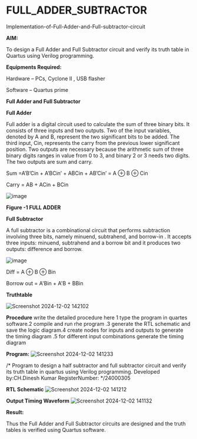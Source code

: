 # FULL_ADDER_SUBTRACTOR

Implementation-of-Full-Adder-and-Full-subtractor-circuit

**AIM:**

To design a Full Adder and Full Subtractor circuit and verify its truth table in Quartus using Verilog programming.

**Equipments Required:**

Hardware – PCs, Cyclone II , USB flasher

Software – Quartus prime

**Full Adder and Full Subtractor**

**Full Adder**

Full adder is a digital circuit used to calculate the sum of three binary bits. It consists of three inputs and two outputs. Two of the input variables, denoted by A and B, represent the two significant bits to be added. The third input, Cin, represents the carry from the previous lower significant position. Two outputs are necessary because the arithmetic sum of three binary digits ranges in value from 0 to 3, and binary 2 or 3 needs two digits. The two outputs are sum and carry.

Sum =A’B’Cin + A’BCin’ + ABCin + AB’Cin’ = A ⊕ B ⊕ Cin 

Carry = AB + ACin + BCin

![image](https://github.com/naavaneetha/FULL_ADDER_SUBTRACTOR/assets/154305477/0f30ba51-5ffb-4198-845f-18e054f675e7)

**Figure -1 FULL ADDER**

**Full Subtractor**

A full subtractor is a combinational circuit that performs subtraction involving three bits, namely minuend, subtrahend, and borrow-in . It accepts three inputs: minuend, subtrahend and a borrow bit and it produces two outputs: difference and borrow.

![image](https://github.com/naavaneetha/FULL_ADDER_SUBTRACTOR/assets/154305477/02b24f51-ab51-4304-9ad6-7b81ffc1ead5)

Diff = A ⊕ B ⊕ Bin 

Borrow out = A'Bin + A'B + BBin

**Truthtable**

![Screenshot 2024-12-02 142102](https://github.com/user-attachments/assets/175e543b-e2f4-44d5-b243-8517f1f2331a)

**Procedure**
write the detailed procedure here 1 type the program in quartes software.2 compile and run rhe program .3 generate the RTL schematic and save the logic diagram.4 create nodes for inputs and outputs to generate the timing diagram .5 for different input combinations generate the timing diagram

**Program:**
![Screenshot 2024-12-02 141233](https://github.com/user-attachments/assets/58cbac93-00c5-4053-9954-11e50efcd27f)

/* Program to design a half subtractor and full subtractor circuit and verify its truth table in quartus using Verilog programming. Developed by:CH.Dinesh Kumar RegisterNumber:
*/24000305

**RTL Schematic**
![Screenshot 2024-12-02 141212](https://github.com/user-attachments/assets/ce94c5a0-d36c-4b07-a161-7e43d48ca2d3)

**Output Timing Waveform**
![Screenshot 2024-12-02 141132](https://github.com/user-attachments/assets/240fcea5-6df4-4d39-a54a-e2ec0abb2de0)

**Result:**

Thus the Full Adder and Full Subtractor circuits are designed and the truth tables is verified using Quartus software.



